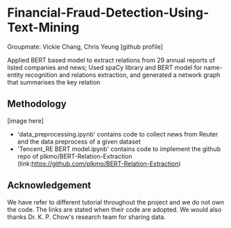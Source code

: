 # Financial-Fraud-Detection-Using-Text-Mining
Groupmate: Vickie Chang, Chris Yeung [github profile]

Applied BERT based model to extract relations from 29 annual reports of listed companies and news; Used spaCy library and BERT model for name-entity recognition and relations extraction, and generated a network graph that summarises the key relation

## Methodology
[image here]

- 'data_preprocessing.ipynb' contains code to collect news from Reuter and the data preprocess of a given dataset
- 'Tencent_RE BERT model.ipynb' contains code to implement the github repo of plkmo/BERT-Relation-Extraction (link:https://github.com/plkmo/BERT-Relation-Extraction)

## Acknowledgement
We have refer to different tutorial throughout the project and we do not own the code. The links are stated when their code are adopted. We would also thanks Dr. K. P. Chow's research team for sharing data.
